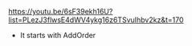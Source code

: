 https://youtu.be/6sF39ekh16U?list=PLezJ3flwsE4dWV4ykg16z6TSvuIhbv2kz&t=170

* It starts with AddOrder